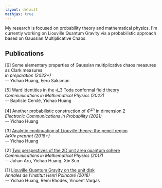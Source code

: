 ```yaml
---
layout: default
mathjax: true
---
```


My research is focused on probability theory and mathematical physics. I'm currently working on Liouville Quantum Gravity via a probabilistic approach based on Gaussian Multiplicative Chaos.

## Publications

[6] Some elementary properties of Gaussian multiplicative chaos measures as Clark measures  
_in preparation (2022+)_  
-- Yichao Huang, Eero Saksman

[5] [Ward identities in the $\mathfrak{sl}\_{3}$ Toda conformal field theory](https://arxiv.org/abs/2105.01362)  
_Communications in Mathematical Physics (2022)_  
-- Baptiste Cerclé, Yichao Huang

[4] [Another probabilistic construction of $\Phi^{2n}$ in dimension 2](http://arxiv.org/abs/2003.12535)  
_Electronic Communications in Probability (2021)_  
-- Yichao Huang

[3] [Analytic continuation of Liouville theory: the pencil region](https://arxiv.org/abs/1809.08650)  
_ArXiv preprint (2018+)_  
-- Yichao Huang

[2] [Two perspectives of the 2D unit area quantum sphere](http://arxiv.org/abs/1512.06190)  
_Communications in Mathematical Physics (2017)_  
-- Juhan Aru, Yichao Huang, Xin Sun

[1] [Liouville Quantum Gravity on the unit disk](http://arxiv.org/abs/1502.04343)  
_Annales de l'Institut Henri Poincaré (2018)_  
-- Yichao Huang, Rémi Rhodes, Vincent Vargas
